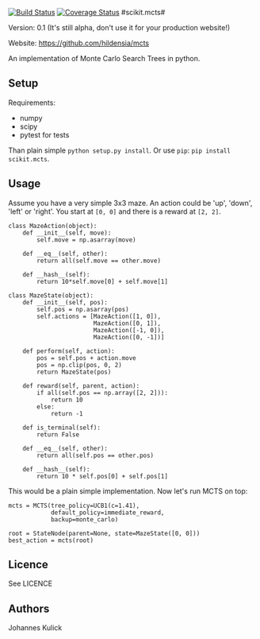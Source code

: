 [![Build Status](https://travis-ci.org/hildensia/mcts.svg?branch=master)](https://travis-ci.org/hildensia/mcts)
[![Coverage Status](https://coveralls.io/repos/hildensia/mcts/badge.svg)](https://coveralls.io/r/hildensia/mcts)
#scikit.mcts#

Version: 0.1 (It's still alpha, don't use it for your production website!)

Website: https://github.com/hildensia/mcts

An implementation of Monte Carlo Search Trees in python.

## Setup
Requirements:
 * numpy
 * scipy
 * pytest for tests

Than plain simple `python setup.py install`. Or use `pip`: `pip install scikit.mcts`.

## Usage
Assume you have a very simple 3x3 maze. An action could be 'up', 'down', 'left' or 'right'. You start at `[0, 0]` and there is a reward at `[2, 2]`.

    class MazeAction(object):
        def __init__(self, move):
            self.move = np.asarray(move)
        
        def __eq__(self, other):
            return all(self.move == other.move)
            
        def __hash__(self):
            return 10*self.move[0] + self.move[1]
    
    class MazeState(object):
        def __init__(self, pos):
            self.pos = np.asarray(pos)
            self.actions = [MazeAction([1, 0]),
                            MazeAction([0, 1]),
                            MazeAction([-1, 0]),
                            MazeAction([0, -1])]
        
        def perform(self, action):
            pos = self.pos + action.move
            pos = np.clip(pos, 0, 2)
            return MazeState(pos)
            
        def reward(self, parent, action):
            if all(self.pos == np.array([2, 2])):
                return 10
            else:
                return -1
                
        def is_terminal(self):
            return False
                
        def __eq__(self, other):
            return all(self.pos == other.pos)
            
        def __hash__(self):
            return 10 * self.pos[0] + self.pos[1]
            
This would be a plain simple implementation. Now let's run MCTS on top:

    mcts = MCTS(tree_policy=UCB1(c=1.41), 
                default_policy=immediate_reward,
                backup=monte_carlo)
    
    root = StateNode(parent=None, state=MazeState([0, 0]))
    best_action = mcts(root)


## Licence
See LICENCE

## Authors
Johannes Kulick
            
            
